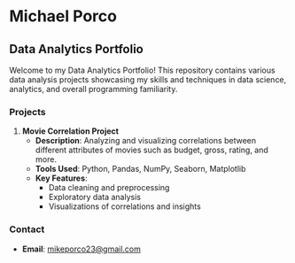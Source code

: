 # Michael Porco
## Data Analytics Portfolio

Welcome to my Data Analytics Portfolio! This repository contains various data analysis projects showcasing my skills and techniques in data science, analytics, and overall programming familiarity.

### Projects

1. **Movie Correlation Project**
   - **Description**: Analyzing and visualizing correlations between different attributes of movies such as budget, gross, rating, and more.
   - **Tools Used**: Python, Pandas, NumPy, Seaborn, Matplotlib
   - **Key Features**:
     - Data cleaning and preprocessing
     - Exploratory data analysis
     - Visualizations of correlations and insights

### Contact
- **Email**: mikeporco23@gmail.com
